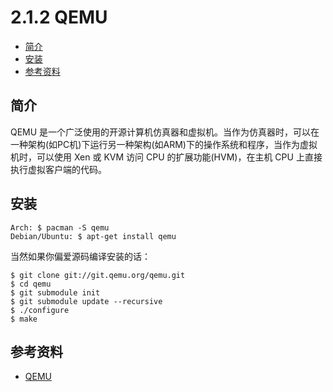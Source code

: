 # 2.1.2 QEMU

- [简介](#简介)
- [安装](#安装)
- [参考资料](#参考资料)

## 简介

QEMU 是一个广泛使用的开源计算机仿真器和虚拟机。当作为仿真器时，可以在一种架构(如PC机)下运行另一种架构(如ARM)下的操作系统和程序，当作为虚拟机时，可以使用 Xen 或 KVM 访问 CPU 的扩展功能(HVM)，在主机 CPU 上直接执行虚拟客户端的代码。

## 安装

```text
Arch: $ pacman -S qemu
Debian/Ubuntu: $ apt-get install qemu
```

当然如果你偏爱源码编译安装的话：

```text
$ git clone git://git.qemu.org/qemu.git
$ cd qemu
$ git submodule init
$ git submodule update --recursive
$ ./configure
$ make
```

## 参考资料

- [QEMU](https://www.qemu.org/)
